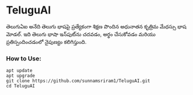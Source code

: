 # TeluguAI
తెలుగుఏఐ అనేది తెలుగు భాషపై ప్రత్యేకంగా శిక్షణ పొందిన అధునాతన కృత్రిమ మేధస్సు భాష మోడల్. ఇది తెలుగు భాషా ఇన్‌పుట్‌ను చదవడం, అర్థం చేసుకోవడం మరియు ప్రతిస్పందించడంలో నైపుణ్యం కలిగిస్తుంది.


### How to Use:

```
apt update
apt upgrade
git clone https://github.com/sunnamsriram1/TeluguAI.git
cd TeluguAI
```

